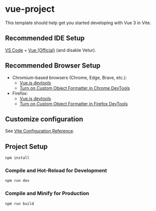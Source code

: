# vue-project

This template should help get you started developing with Vue 3 in Vite.

## Recommended IDE Setup

[VS Code](https://code.visualstudio.com/) + [Vue (Official)](https://marketplace.visualstudio.com/items?itemName=Vue.volar) (and disable Vetur).

## Recommended Browser Setup

- Chromium-based browsers (Chrome, Edge, Brave, etc.):
  - [Vue.js devtools](https://chromewebstore.google.com/detail/vuejs-devtools/nhdogjmejiglipccpnnnanhbledajbpd) 
  - [Turn on Custom Object Formatter in Chrome DevTools](http://bit.ly/object-formatters)
- Firefox:
  - [Vue.js devtools](https://addons.mozilla.org/en-US/firefox/addon/vue-js-devtools/)
  - [Turn on Custom Object Formatter in Firefox DevTools](https://fxdx.dev/firefox-devtools-custom-object-formatters/)

## Customize configuration

See [Vite Configuration Reference](https://vite.dev/config/).

## Project Setup

```sh
npm install
```

### Compile and Hot-Reload for Development

```sh
npm run dev
```

### Compile and Minify for Production

```sh
npm run build
```


<script setup>
import { ref, computed, onUnmounted } from 'vue';

const estatDelJoc = ref({
  paraules: [
    { id: 1, text: 'component', estat: 'pendent' },
    { id: 2, text: 'reactivitat', estat: 'pendent' },
    { id: 3, text: 'javascript', estat: 'pendent' },
    { id: 4, text: 'framework', estat: 'pendent' },
    { id: 5, text: 'template', estat: 'pendent' }
  ],
  indexParaulaActiva: 0,
  textEntrat: '',
  estadistiques: [],
});

const paraulaActiva = computed(() => {
  return estatDelJoc.value.paraules[estatDelJoc.value.indexParaulaActiva];
});

let tempsIniciJoc = 0;
const tempsCronometre = ref(0);
let intervalCronometre = null;
let jocAcabat = ref(false);

function iniciarCronometre() {
  tempsIniciJoc = Date.now();
  tempsCronometre.value = 0;

  if (intervalCronometre) clearInterval(intervalCronometre);

  intervalCronometre = setInterval(() => {
    tempsCronometre.value = Date.now() - tempsIniciJoc;
  }, 100);
}

function aturarCronometre() {
  if (intervalCronometre) {
    clearInterval(intervalCronometre);
    intervalCronometre = null;
  }
}

function validarProgres() {
  // Empieza el cronómetro al escribir la primera letra
  if (estatDelJoc.value.textEntrat.length === 1 && tempsIniciJoc === 0) {
    iniciarCronometre();
  }

  // Si la palabra escrita es correcta
  if (estatDelJoc.value.textEntrat === paraulaActiva.value.text) {
    // Guardamos tiempo parcial para esa palabra
    const tempsParaula = Date.now() - tempsIniciJoc;

    estatDelJoc.value.estadistiques.push({
      paraula: paraulaActiva.value.text,
      temps: tempsParaula,
      errors: 0,
    });

    paraulaActiva.value.estat = 'completada';

    estatDelJoc.value.indexParaulaActiva++;
    estatDelJoc.value.textEntrat = '';

    // Si ya no quedan palabras
    if (estatDelJoc.value.indexParaulaActiva >= estatDelJoc.value.paraules.length) {
      jocAcabat.value = true;
      aturarCronometre();
      console.log('Joc acabat!', estatDelJoc.value.estadistiques);
    }
  }
}

onUnmounted(() => {
  aturarCronometre();
});
</script>

<template>
  <div class="game-engine">
    <div class="paraules-container">
      <div
        v-for="(paraula, index) in estatDelJoc.paraules"
        :key="paraula.id"
        class="paraula"
        :class="{ 'paraula-activa': index === estatDelJoc.indexParaulaActiva }"
      >
        {{ paraula.text }}
      </div>
    </div>

    <!-- Cronómetro siempre visible -->
    <div class="cronometre">
      Temps: {{ (tempsCronometre / 1000).toFixed(2) }} s
    </div>

    <input
      type="text"
      class="text-input"
      v-model="estatDelJoc.textEntrat"
      @input="validarProgres"
      :disabled="jocAcabat"
      placeholder="Comença a escriure..."
    />
  </div>
</template>

<style scoped>
.game-engine {
  display: flex;
  flex-direction: column;
  align-items: center;
  margin-top: 20px;
}
.paraules-container {
  display: flex;
  flex-direction: column;
  align-items: center;
}
.paraula {
  font-size: 24px;
  margin: 5px 0;
}
.paraula-activa {
  font-weight: bold;
  color: blue;
}
.text-input {
  font-size: 24px;
  padding: 10px;
  margin-top: 20px;
  border: 1px solid #ccc;
  border-radius: 4px;
}
.cronometre {
  font-size: 20px;
  margin-top: 15px;
  font-weight: bold;
  color: darkred;
}
</style>
